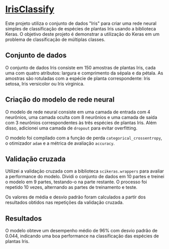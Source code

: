 # [IrisClassify](https://github.com/vilelas/IrisClassify/blob/main/Iris/Conjunto%20de%20dados%20flor%20Iris.ipynb)
Este projeto utiliza o conjunto de dados "Iris" para criar uma rede neural simples de classificação de espécies de plantas Iris usando a biblioteca Keras. O objetivo deste projeto é demonstrar a utilização do Keras em um problema de classificação de múltiplas classes.

## Conjunto de dados
O conjunto de dados Iris consiste em 150 amostras de plantas Iris, cada uma com quatro atributos: largura e comprimento da sépala e da pétala. As amostras são rotuladas com a espécie de planta correspondente: Iris setosa, Iris versicolor ou Iris virginica.

## Criação do modelo de rede neural
O modelo de rede neural consiste em uma camada de entrada com 4 neurônios, uma camada oculta com 8 neurônios e uma camada de saída com 3 neurônios correspondentes às três espécies de plantas Iris. Além disso, adicionei uma camada de ``dropout`` para evitar overfitting.

O modelo foi compilado com a função de perda ``categorical_crossentropy``, o otimizador ``adam`` e a métrica de avaliação ``accuracy``.

## Validação cruzada
Utilizei a validação cruzada com a biblioteca ``scikeras.wrappers`` para avaliar a performance do modelo. Dividi o conjunto de dados em 10 partes e treinei o modelo em 9 partes, testando-o na parte restante. O processo foi repetido 10 vezes, alternando as partes de treinamento e teste.

Os valores de média e desvio padrão foram calculados a partir dos resultados obtidos nas repetições da validação cruzada.

## Resultados
O modelo obteve um desempenho médio de 96% com desvio padrão de 0.044, indicando uma boa performance na classificação das espécies de plantas Iris.
